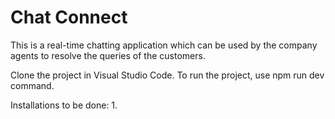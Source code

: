 # Chat Connect

This is a real-time chatting application which can be used by the company agents to resolve the queries of the customers.

Clone the project in Visual Studio Code. To run the project, use npm run dev command.

Installations to be done:
1. 
